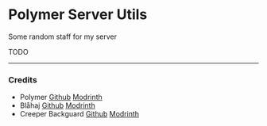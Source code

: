 # Polymer Server Utils

Some random staff for my server

TODO

---

### Credits

* Polymer [Github](https://github.com/Patbox/polymer) [Modrinth](https://modrinth.com/mod/polymer)
* Blåhaj [Github](https://github.com/hibiii/Blahaj) [Modrinth](https://modrinth.com/mod/blahaj)
* Creeper
  Backguard [Github](https://github.com/JuaanP/CreeperBackguard) [Modrinth](https://modrinth.com/mod/creeperbackguard)